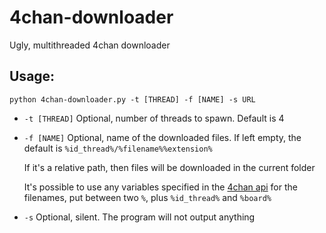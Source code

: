 4chan-downloader
================

Ugly, multithreaded 4chan downloader

## Usage:
`python 4chan-downloader.py -t [THREAD] -f [NAME] -s URL`

- `-t [THREAD]` Optional, number of threads to spawn. Default is 4

- `-f [NAME]` Optional, name of the downloaded files. If left empty, the  default is `%id_thread%/%filename%%extension%`

  If it's a relative path, then files will be downloaded in the current folder
  
  It's possible to use any variables specified in the [4chan api](https://github.com/4chan/4chan-API) for the filenames, put between two `%`, plus `%id_thread%` and `%board%`

- `-s` Optional, silent. The program will not output anything
